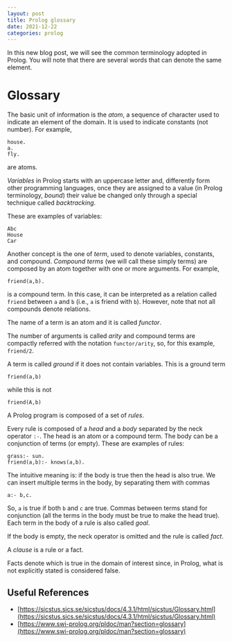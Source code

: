 ```yaml
---
layout: post
title: Prolog glossary
date: 2021-12-22
categories: prolog
---
```

In this new blog post, we will see the common terminology adopted in Prolog.
You will note that there are several words that can denote the same element.

# Glossary
The basic unit of information is the *atom*, a sequence of character used to
indicate an element of the domain. 
It is used to indicate constants (not number).
For example,
```
house.
a.
fly.
```
are atoms.

*Variables* in Prolog starts with an uppercase letter and, differently form other programming
languages, once they are assigned to a value (in Prolog terminology, *bound*) their value be changed
only through a special technique called *backtracking*.

These are examples of variables:
```
Abc
House
Car
```

Another concept is the one of *term*, used to denote variables, constants, and compound.
*Compound terms* (we will call these simply terms) are composed by an atom together with one or more arguments.
For example,
```
friend(a,b).
```
is a compound term. 
In this case, it can be interpreted as a relation called `friend` between `a` and `b` (i.e., `a` is friend with `b`).
However, note that not all compounds denote relations.

The name of a term is an atom and it is called *functor*.

The number of arguments is called *arity* and compound terms are compactly referred
with the notation `functor/arity`, so, for this example, `friend/2`.

A term is called *ground* if it does not contain variables.
This is a ground term
```
friend(a,b)
```
while this is not
```
friend(A,b)
```

A Prolog program is composed of a set of *rules*.

Every rule is composed of a *head* and a *body* separated by the neck operator `:-`.
The head is an atom or a compound term.
The body can be a conjunction of terms (or empty).
These are examples of rules:
```
grass:- sun.
friend(a,b):- knows(a,b).
```

The intuitive meaning is: if the body is true then the head is also true.
We can insert multiple terms in the body, by separating them with commas
```
a:- b,c.
```

So, `a` is true if both `b` and `c` are true. 
Commas between terms stand for conjunction (all the terms in the body must be true to make the head true).
Each term in the body of a rule is also called *goal*.

If the body is empty, the neck operator is omitted and the rule is called *fact*.

A *clause* is a rule or a fact.

Facts denote which is true in the domain of interest since, in Prolog, what is 
not explicitly stated is considered false.

## Useful References
- [https://sicstus.sics.se/sicstus/docs/4.3.1/html/sicstus/Glossary.html](https://sicstus.sics.se/sicstus/docs/4.3.1/html/sicstus/Glossary.html)
- [https://www.swi-prolog.org/pldoc/man?section=glossary](https://www.swi-prolog.org/pldoc/man?section=glossary)